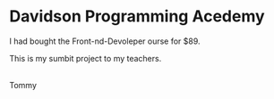<h1>Davidson Programming Acedemy</h1>
<p>I had bought the Front-nd-Devoleper ourse for $89.</p>
<p>This is my sumbit project to my teachers.</p>
<br/>
Tommy
